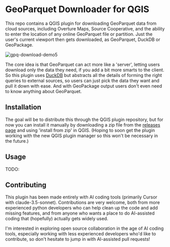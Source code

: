 # GeoParquet Downloader for QGIS

This repo contains a QGIS plugin for downloading GeoParquet data from cloud sources, including Overture Maps, Source Cooperative, and the ability to enter the location of any online GeoParquet file or partition. Just the user's current viewport then gets downloaded, as GeoParquet, DuckDB or GeoPackage.

![gpq-download-demo5](https://github.com/user-attachments/assets/dc862317-1eb6-4ed4-b910-44ae22a60d71)


The core idea is that GeoParquet can act more like a 'server', letting users download only the data they need, if you add a bit more smarts to the client. So this plugin uses [DuckDB](https://duckdb.org/) but abstracts all the details of forming the right queries to external sources, so users can just pick the data they want and pull it down with ease. And with GeoPackage output users don't even need to know anything about GeoParquet.

## Installation

The goal will be to distribute this through the QGIS plugin repository, but for now you can install it manually by downloading a zip file from the [releases page](https://github.com/cholmes/qgis_plugin_gpq_downloader/releases) and using 'install from zip' in QGIS. (Hoping to soon get the plugin working with the new QGIS plugin manager so this won't be necessary in the future.)

## Usage

TODO:

## Contributing

This plugin has been made entirely with AI coding tools (primarily Cursor with claude-3.5-sonnet). Contributions are very welcome, both from more experienced python developers who can help clean up the code and add missing features, and from anyone who wants a place to do AI-assisted coding that (hopefully) actually gets widely used.

I'm interested in exploring open source collaboration in the age of AI coding tools, especially working with less experienced developers who'd like to contribute, so don't hesitate to jump in with AI-assisted pull requests!


 
